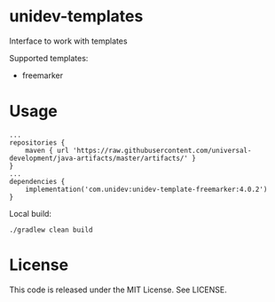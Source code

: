 # unidev-templates

Interface to work with templates

Supported templates:
  * freemarker

# Usage
```
...
repositories {
    maven { url 'https://raw.githubusercontent.com/universal-development/java-artifacts/master/artifacts/' }
}
...
dependencies {
    implementation('com.unidev:unidev-template-freemarker:4.0.2')
}
```

Local build:
```
./gradlew clean build
```

# License

This code is released under the MIT License. See LICENSE.

